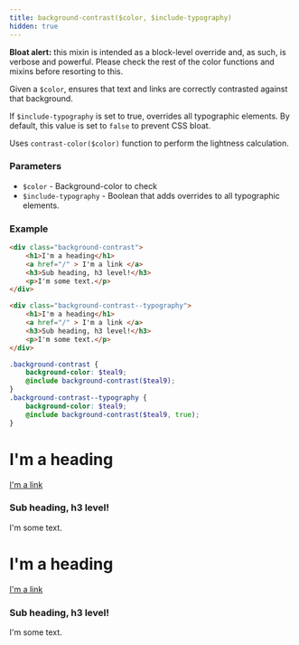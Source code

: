 ```yaml
---
title: background-contrast($color, $include-typography)
hidden: true
---
```


__Bloat alert:__ this mixin is intended as a block-level override and, as such, is verbose and powerful. Please check the rest of the color functions and mixins before resorting to this.

Given a `$color`, ensures that text and links are correctly contrasted against that background.

If `$include-typography` is set to true, overrides all typographic elements. By default, this value is set to `false` to prevent CSS bloat.

Uses `contrast-color($color)` function to perform the lightness calculation.

### Parameters

- `$color` - Background-color to check
- `$include-typography` - Boolean that adds overrides to all typographic elements.

### Example

```html
<div class="background-contrast">
    <h1>I'm a heading</h1>
    <a href="/" > I'm a link </a>
    <h3>Sub heading, h3 level!</h3>
    <p>I'm some text.</p>
</div>

<div class="background-contrast--typography">
    <h1>I'm a heading</h1>
    <a href="/" > I'm a link </a>
    <h3>Sub heading, h3 level!</h3>
    <p>I'm some text.</p>
</div>
```

```scss
.background-contrast {
    background-color: $teal9;
    @include background-contrast($teal9);
}
.background-contrast--typography {
    background-color: $teal9;
    @include background-contrast($teal9, true);
}
```

<div class="p mb background-contrast">
    <h1>I'm a heading</h1>
    <a href="/" > I'm a link </a>
    <h3>Sub heading, h3 level!</h3>
    <p>I'm some text.</p>
</div>

<div class="p background-contrast--typography">
    <h1>I'm a heading</h1>
    <a href="/" > I'm a link </a>
    <h3>Sub heading, h3 level!</h3>
    <p>I'm some text.</p>
</div>
